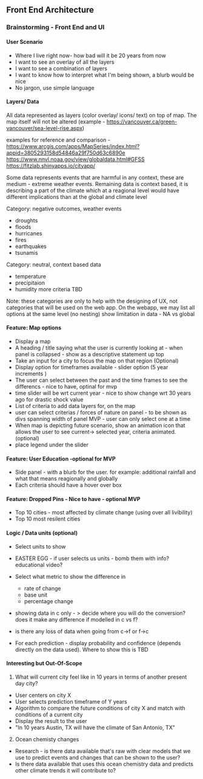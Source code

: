 ## Front End Architecture

### Brainstorming - Front End and UI

#### User Scenario
- Where I live right now- how bad will it be 20 years from now
- I want to see an overlay  of all the layers
- I want to see a combination of layers
- I want to know how to interpret what I'm being shown, a blurb would be nice
- No jargon, use simple language

#### Layers/ Data
All data represented as layers (color overlay/ icons/ text) on top of map. The map itself will not be altered 
(example - https://vancouver.ca/green-vancouver/sea-level-rise.aspx)

examples for reference and comparison -   
https://www.arcgis.com/apps/MapSeries/index.html?appid=3805293158d54846a29f750d63c6890e  
https://www.nnvl.noaa.gov/view/globaldata.html#GFSS  
https://fitzlab.shinyapps.io/cityapp/  

Some data represents events that are harmful in any context, these are medium - extreme weather events. 
Remaining data is context based, it is describing a part of the climate which at a reagional level would have different implications than at the global and climate level

Category: negative outcomes, weather events
- droughts
- floods
- hurricanes
- fires
- earthquakes
- tsunamis

Category: neutral, context based data
- temperature
- precipitaion
- humidity
more criteria TBD

Note: these categories are only to help with the designing of UX, 
not categories that will be used on the web app. On the webapp, we may list all options at the same level (no nesting)
show limitation in data - NA vs global

#### Feature: Map options
- Display a map
- A heading / title saying what the user is currently looking at - when panel is collapsed - show as a descriptive statement up top 
- Take an input for a city to focus the map on that region (Optional)
- Display option for timeframes available -  slider option (5 year increments )
- The user can select between the past and the time frames to see the differencs - nice to have, optinal for mvp 
- time slider will be wrt current year - nice to show change wrt 30 years ago for drastic shock value 
- List of criteria to add data layers for, on  the map
- user can select criterias / forces of nature on panel - to be shown as divs spanning width of panel MVP - user can only select one at a time
- When map is depicting future scenario, show an animation icon that allows the user to see current-> selected year, criteria animated. (optional)
- place legend under the slider 

#### Feature: User Education -optional for MVP
- Side panel - with a blurb for the user. for example: additional rainfall and what that means reagionally and globally
- Each criteria should have a hover over box

#### Feature: Dropped Pins - Nice to have - optional MVP
- Top 10 cities - most affected by climate change (using over all livibility)
- Top 10 most resilent cities

#### Logic / Data units (optional)
- Select units to show
- EASTER EGG - if user selects us units - bomb them with info? educational video?
- Select what metric to show the difference in
  - rate of change
  - base unit
  - percentage change

- showing data in c only - > decide where you will do the conversion? does it make any difference if modelled in c vs f? 
- is there any loss of data when going from c->f or f->c
- For each prediction - display probability and confidence (depends directly on the data used). Where to show this is TBD


#### Interesting but Out-Of-Scope

1. What will current city feel like in 10 years in terms of another present day city?
- User centers on city X
- User selects prediction timeframe of Y years
- Algorithm to compare the future conditions of city X and match with conditions of a current city
- Display the result to the user
- "In 10 years Austin, TX will have the climate of San Antonio, TX"

2. Ocean chemisty changes 
- Research - is there data available that's raw with clear models that we use to predict events and changes that can be shown to the user?
- Is there data available that uses this ocean chemistry data and predicts other climate trends it will contribute to?
